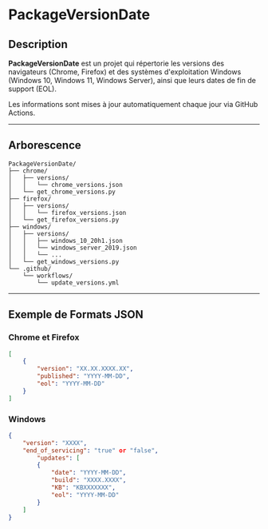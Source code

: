 # PackageVersionDate

## Description

**PackageVersionDate** est un projet qui répertorie les versions des navigateurs (Chrome, Firefox) et des systèmes d'exploitation Windows (Windows 10, Windows 11, Windows Server), ainsi que leurs dates de fin de support (EOL).

Les informations sont mises à jour automatiquement chaque jour via GitHub Actions. 

---

## Arborescence

```
PackageVersionDate/
├── chrome/
│   ├── versions/
│   │   └── chrome_versions.json
│   └── get_chrome_versions.py
├── firefox/
│   ├── versions/
│   │   └── firefox_versions.json
│   └── get_firefox_versions.py
├── windows/
│   ├── versions/
│   │   ├── windows_10_20h1.json
│   │   └── windows_server_2019.json
│   │   └── ...
│   └── get_windows_versions.py
└── .github/
    └── workflows/
        └── update_versions.yml
```

---

## Exemple de Formats JSON

### Chrome et Firefox

```json
[
    {
        "version": "XX.XX.XXXX.XX",
        "published": "YYYY-MM-DD",
        "eol": "YYYY-MM-DD"
    }
]
```

### Windows

```json
{
    "version": "XXXX",
    "end_of_servicing": "true" or "false",
        "updates": [
        {
            "date": "YYYY-MM-DD",
            "build": "XXXX.XXXX",
            "KB": "KBXXXXXXX",
            "eol": "YYYY-MM-DD"
        }
    ]
}
```